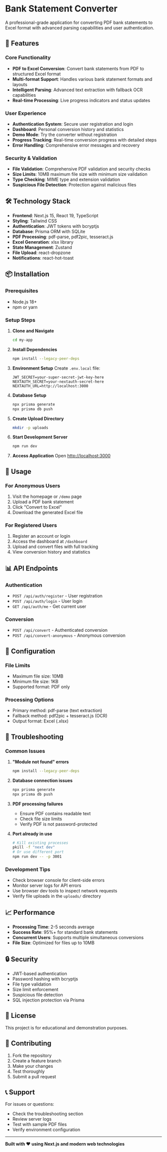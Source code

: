 # Bank Statement Converter

A professional-grade application for converting PDF bank statements to Excel format with advanced parsing capabilities and user authentication.

## 🚀 Features

### Core Functionality
- **PDF to Excel Conversion**: Convert bank statements from PDF to structured Excel format
- **Multi-format Support**: Handles various bank statement formats and layouts
- **Intelligent Parsing**: Advanced text extraction with fallback OCR capabilities
- **Real-time Processing**: Live progress indicators and status updates

### User Experience
- **Authentication System**: Secure user registration and login
- **Dashboard**: Personal conversion history and statistics
- **Demo Mode**: Try the converter without registration
- **Progress Tracking**: Real-time conversion progress with detailed steps
- **Error Handling**: Comprehensive error messages and recovery

### Security & Validation
- **File Validation**: Comprehensive PDF validation and security checks
- **Size Limits**: 10MB maximum file size with minimum size validation
- **Type Checking**: MIME type and extension validation
- **Suspicious File Detection**: Protection against malicious files

## 🛠️ Technology Stack

- **Frontend**: Next.js 15, React 19, TypeScript
- **Styling**: Tailwind CSS
- **Authentication**: JWT tokens with bcryptjs
- **Database**: Prisma ORM with SQLite
- **PDF Processing**: pdf-parse, pdf2pic, tesseract.js
- **Excel Generation**: xlsx library
- **State Management**: Zustand
- **File Upload**: react-dropzone
- **Notifications**: react-hot-toast

## 📦 Installation

### Prerequisites
- Node.js 18+ 
- npm or yarn

### Setup Steps

1. **Clone and Navigate**
   ```bash
   cd my-app
   ```

2. **Install Dependencies**
   ```bash
   npm install --legacy-peer-deps
   ```

3. **Environment Setup**
   Create `.env.local` file:
   ```env
   JWT_SECRET=your-super-secret-jwt-key-here
   NEXTAUTH_SECRET=your-nextauth-secret-here
   NEXTAUTH_URL=http://localhost:3000
   ```

4. **Database Setup**
   ```bash
   npx prisma generate
   npx prisma db push
   ```

5. **Create Upload Directory**
   ```bash
   mkdir -p uploads
   ```

6. **Start Development Server**
   ```bash
   npm run dev
   ```

7. **Access Application**
   Open [http://localhost:3000](http://localhost:3000)

## 🎯 Usage

### For Anonymous Users
1. Visit the homepage or `/demo` page
2. Upload a PDF bank statement
3. Click "Convert to Excel"
4. Download the generated Excel file

### For Registered Users
1. Register an account or login
2. Access the dashboard at `/dashboard`
3. Upload and convert files with full tracking
4. View conversion history and statistics

## 📊 API Endpoints

### Authentication
- `POST /api/auth/register` - User registration
- `POST /api/auth/login` - User login
- `GET /api/auth/me` - Get current user

### Conversion
- `POST /api/convert` - Authenticated conversion
- `POST /api/convert-anonymous` - Anonymous conversion

## 🔧 Configuration

### File Limits
- Maximum file size: 10MB
- Minimum file size: 1KB
- Supported format: PDF only

### Processing Options
- Primary method: pdf-parse (text extraction)
- Fallback method: pdf2pic + tesseract.js (OCR)
- Output format: Excel (.xlsx)

## 🚨 Troubleshooting

### Common Issues

1. **"Module not found" errors**
   ```bash
   npm install --legacy-peer-deps
   ```

2. **Database connection issues**
   ```bash
   npx prisma generate
   npx prisma db push
   ```

3. **PDF processing failures**
   - Ensure PDF contains readable text
   - Check file size limits
   - Verify PDF is not password-protected

4. **Port already in use**
   ```bash
   # Kill existing processes
   pkill -f "next dev"
   # Or use different port
   npm run dev -- -p 3001
   ```

### Development Tips

- Check browser console for client-side errors
- Monitor server logs for API errors
- Use browser dev tools to inspect network requests
- Verify file uploads in the `uploads/` directory

## 📈 Performance

- **Processing Time**: 2-5 seconds average
- **Success Rate**: 95%+ for standard bank statements
- **Concurrent Users**: Supports multiple simultaneous conversions
- **File Size**: Optimized for files up to 10MB

## 🔒 Security

- JWT-based authentication
- Password hashing with bcryptjs
- File type validation
- Size limit enforcement
- Suspicious file detection
- SQL injection protection via Prisma

## 📝 License

This project is for educational and demonstration purposes.

## 🤝 Contributing

1. Fork the repository
2. Create a feature branch
3. Make your changes
4. Test thoroughly
5. Submit a pull request

## 📞 Support

For issues or questions:
- Check the troubleshooting section
- Review server logs
- Test with sample PDF files
- Verify environment configuration

---

**Built with ❤️ using Next.js and modern web technologies**